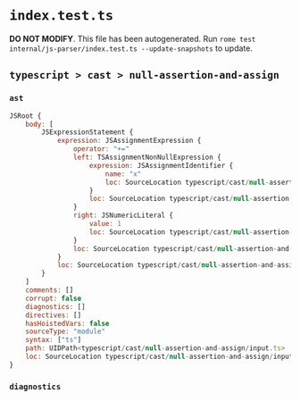 # `index.test.ts`

**DO NOT MODIFY**. This file has been autogenerated. Run `rome test internal/js-parser/index.test.ts --update-snapshots` to update.

## `typescript > cast > null-assertion-and-assign`

### `ast`

```javascript
JSRoot {
	body: [
		JSExpressionStatement {
			expression: JSAssignmentExpression {
				operator: "+="
				left: TSAssignmentNonNullExpression {
					expression: JSAssignmentIdentifier {
						name: "x"
						loc: SourceLocation typescript/cast/null-assertion-and-assign/input.ts 1:0-1:1 (x)
					}
					loc: SourceLocation typescript/cast/null-assertion-and-assign/input.ts 1:0-1:2
				}
				right: JSNumericLiteral {
					value: 1
					loc: SourceLocation typescript/cast/null-assertion-and-assign/input.ts 1:6-1:7
				}
				loc: SourceLocation typescript/cast/null-assertion-and-assign/input.ts 1:0-1:7
			}
			loc: SourceLocation typescript/cast/null-assertion-and-assign/input.ts 1:0-1:8
		}
	]
	comments: []
	corrupt: false
	diagnostics: []
	directives: []
	hasHoistedVars: false
	sourceType: "module"
	syntax: ["ts"]
	path: UIDPath<typescript/cast/null-assertion-and-assign/input.ts>
	loc: SourceLocation typescript/cast/null-assertion-and-assign/input.ts 1:0-2:0
}
```

### `diagnostics`

```

```
